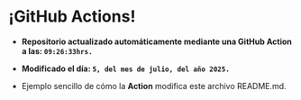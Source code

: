 # ¡GitHub Actions!
* **Repositorio actualizado automáticamente mediante una GitHub Action a las: `09:26:33hrs.`**
* **Modificado el día: `5, del mes de julio, del año 2025.`**

* Ejemplo sencillo de cómo la **Action** modifica este archivo README.md.
